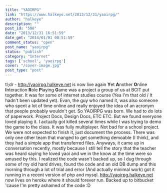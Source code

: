 ```yaml
---
title: "YAOIRPG"
link: "https://www.halkeye.net/2013/12/31/yaoirpg/"
author: "halkeye"
description: ""
post_id: "506"
date: "2013/12/31 16:51:59"
date_gmt: "2014/01/01 00:51:59"
comment_status: "open"
post_name: "yaoirpg"
status: "publish"
category: "Internet"
tags: ['school', 'yaoirpg']
cover: "/cover-image.jpg"
post_type: "post"
---
```


tl;dr - <http://yaoirpg.halkeye.net> is now live again **Y**et **A**nother **O**nline **I**nteraction **R**ole **P**laying **G**ame was a project a group of us at BCIT put together. It was for some of internet studies course (Yea I'm that old / It hadn't been updated yet). Evan, the guy who named it, was also someone who spent a lot of time online and really enjoyed the idea of an acronym that people probably wouldn't get. So YAOIRPG was born. We had to do lots of paperwork. Project Docs, Design Docs, ETC ETC. But we found everyone loved playing it. I actually got killed several times while I was trying to demo the game to the class. It was fully multiplayer. Not bad for a school project. We were not expected to finish it, just document the process. There was only one other team that manged to get something demoable (I think), and they had a simple app that transferred files. Anyways, it came up in conversation recently, mostly because I still tell the story that the teacher was heard saying he loved yaoi and we in the know at the time were so amused by this. I realized the code wasn't backed up, so I dug through some of my old hard drives, found the code and an old DB dump and this morning through a lot of trial and error (And actually minimal work) got it running in a recent version of php and mysql. <http://yaoirpg.halkeye.net> now lives on heroku where it should forever run. Backed up to bitbucket 'cause I'm pretty ashamed of the code :D